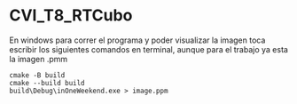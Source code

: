 # CVI_T8_RTCubo

En windows para correr el programa y poder visualizar la imagen toca escribir los siguientes comandos en terminal, aunque para el trabajo ya esta la imagen .pmm

```
cmake -B build
cmake --build build
build\Debug\inOneWeekend.exe > image.ppm
```